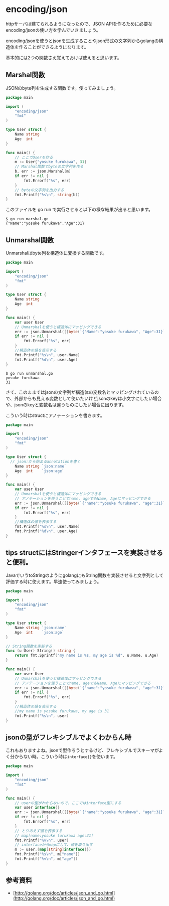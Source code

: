 encoding/json
===================

httpサーバは建てられるようになったので、JSON APIを作るために必要なencoding/jsonの使い方を学んでいきましょう。

encoding/jsonを使うとjsonを生成することやjson形式の文字列からgolangの構造体を作ることができるようになります。

基本的には2つの関数さえ覚えておけば使えると思います。

Marshal関数
------------------

JSONのbyte列を生成する関数です。使ってみましょう。

```go
package main

import (
	"encoding/json"
	"fmt"
)

type User struct {
	Name string
	Age  int
}

func main() {
	// ここでUserを作る
	m := User{"yosuke furukawa", 31}
	// Marshal関数でbyteの文字列を作る
	b, err := json.Marshal(m)
	if err != nil {
		fmt.Errorf("%s", err)
	}
	// byteの文字列を出力する
	fmt.Printf("%s\n", string(b))
}
```

このファイルを go run で実行させると以下の様な結果が出ると思います。

```
$ go run marshal.go
{"Name":"yosuke furukawa","Age":31}
```

Unmarshal関数
------------------

Unmarshalはbyte列を構造体に変換する関数です。

```go
package main

import (
	"encoding/json"
	"fmt"
)

type User struct {
	Name string
	Age  int
}

func main() {
	var user User
	// Unmarshalを使うと構造体にマッピングできる
	err := json.Unmarshal([]byte(`{"Name":"yosuke furukawa", "Age":31}`), &user)
	if err != nil {
		fmt.Errorf("%s", err)
	}
	//構造体の値を表示する
	fmt.Printf("%s\n", user.Name)
	fmt.Printf("%d\n", user.Age)
}
```

```
$ go run unmarshal.go
yosuke furukawa
31
```

さて、このままではjsonの文字列が構造体の変数名とマッピングされているので、外部からも見える変数として使いたいけどjsonのkeyは小文字にしたい場合や、jsonのkeyと変数名は違うものにしたい場合に困ります。

こういう時はstructにアノテーションを書きます。

```go
package main

import (
	"encoding/json"
	"fmt"
)

type User struct {
  // json:から始まるannotationを書く
	Name string `json:name`
	Age  int    `json:age`
}

func main() {
	var user User
	// Unmarshalを使うと構造体にマッピングできる
	// アノテーションを使うことでname, ageでもName, Ageにマッピングできる
	err := json.Unmarshal([]byte(`{"name":"yosuke furukawa", "age":31}`), &user)
	if err != nil {
		fmt.Errorf("%s", err)
	}
	//構造体の値を表示する
	fmt.Printf("%s\n", user.Name)
	fmt.Printf("%d\n", user.Age)
}
```

tips structにはStringerインタフェースを実装させると便利。
-----------------------

JavaでいうtoStringのようにgolangにもString関数を実装させると文字列として評価する時に使えます。早速使ってみましょう。


```go
package main

import (
	"encoding/json"
	"fmt"
)

type User struct {
	Name string `json:name`
	Age  int    `json:age`
}

// String関数を実装する
func (u User) String() string {
	return fmt.Sprintf("my name is %s, my age is %d", u.Name, u.Age)
}

func main() {
	var user User
	// Unmarshalを使うと構造体にマッピングできる
	// アノテーションを使うことでname, ageでもName, Ageにマッピングできる
	err := json.Unmarshal([]byte(`{"name":"yosuke furukawa", "age":31}`), &user)
	if err != nil {
		fmt.Errorf("%s", err)
	}
	//構造体の値を表示する
	//my name is yosuke furukawa, my age is 31
	fmt.Printf("%s\n", user)
}
```

jsonの型がフレキシブルでよくわからん時
-------------------------

これもありますよね。jsonで型作ろうとするけど、フレキシブルでスキーマがよく分からない時。こういう時は`interface{}`を使います。

```go
package main

import (
	"encoding/json"
	"fmt"
)

func main() {
	// userの型がわからないので、ここではinterface型にする
	var user interface{}
	err := json.Unmarshal([]byte(`{"name":"yosuke furukawa", "age":31}`), &user)
	if err != nil {
		fmt.Errorf("%s", err)
	}
	// とりあえず値を表示する
	// map[name:yosuke furukawa age:31]
	fmt.Printf("%v\n", user)
	// interfaceからmapにして、値を取り出す
	m := user.(map[string]interface{})
	fmt.Printf("%s\n", m["name"])
	fmt.Printf("%v\n", m["age"])
}
```

参考資料
------------------

- [http://golang.org/doc/articles/json_and_go.html](http://golang.org/doc/articles/json_and_go.html)

